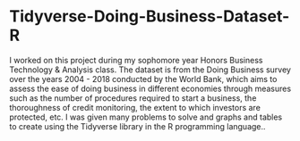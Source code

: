 # Tidyverse-Doing-Business-Dataset-R
I worked on this project during my sophomore year Honors Business Technology &amp; Analysis class. The dataset is from the Doing Business survey over the years 2004 - 2018 conducted by the World Bank, which aims to assess the ease of doing business in different economies through measures such as the number of procedures required to start a business, the thoroughness of credit monitoring, the extent to which investors are protected, etc. I was given many problems to solve and graphs and tables to create using the Tidyverse library in the R programming language..
